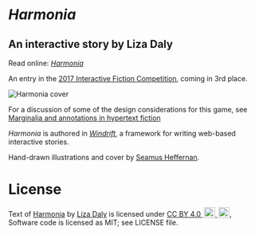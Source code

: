 # _Harmonia_

## An interactive story by Liza Daly

Read online: _[Harmonia](https://harmonia-game.com/)_

An entry in the [2017 Interactive Fiction Competition](https://ifcomp.org), coming in 3rd place.

![Harmonia cover](https://harmonia-game.com/images/cover-small.jpg)

For a discussion of some of the design considerations for this game, see [Marginalia and
annotations in hypertext fiction](https://medium.com/@liza/marginalia-and-annotation-in-hypertext-fiction-f39424877d73)

_Harmonia_ is authored in _[Windrift](https://github.com/lizadaly/windrift)_, a framework
for writing web-based interactive stories.

Hand-drawn illustrations and cover by <a href="https://www.seaheff.com/">Seamus Heffernan</a>.

# License

Text of <span xmlns:cc="http://creativecommons.org/ns#" xmlns:dct="http://purl.org/dc/terms/"><a property="dct:title" rel="cc:attributionURL" href="https://harmonia-game.com/">Harmonia</a> by <a rel="cc:attributionURL dct:creator" property="cc:attributionName" href="https://lizadaly.com/">Liza Daly</a> is licensed under <a href="http://creativecommons.org/licenses/by/4.0/?ref=chooser-v1" target="_blank" rel="license noopener noreferrer" style="display:inline-block;">CC BY 4.0 <img style="height:22px!important;margin-left:3px;vertical-align:text-bottom;" src="https://mirrors.creativecommons.org/presskit/icons/cc.svg?ref=chooser-v1"> <img style="height:22px!important;margin-left:3px;vertical-align:text-bottom;" src="https://mirrors.creativecommons.org/presskit/icons/by.svg?ref=chooser-v1"></a></span>, Software code is licensed as MIT; see LICENSE file.
